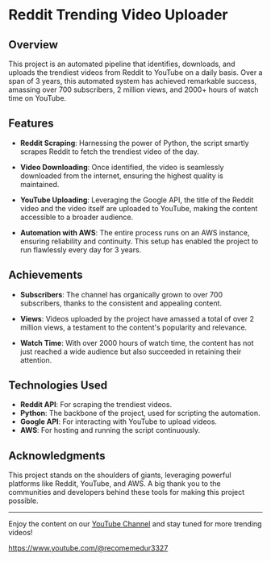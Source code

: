 # Reddit Trending Video Uploader

## Overview
This project is an automated pipeline that identifies, downloads, and uploads the trendiest videos from Reddit to YouTube on a daily basis. Over a span of 3 years, this automated system has achieved remarkable success, amassing over 700 subscribers, 2 million views, and 2000+ hours of watch time on YouTube.

## Features

- **Reddit Scraping**: Harnessing the power of Python, the script smartly scrapes Reddit to fetch the trendiest video of the day.
  
- **Video Downloading**: Once identified, the video is seamlessly downloaded from the internet, ensuring the highest quality is maintained.

- **YouTube Uploading**: Leveraging the Google API, the title of the Reddit video and the video itself are uploaded to YouTube, making the content accessible to a broader audience.

- **Automation with AWS**: The entire process runs on an AWS instance, ensuring reliability and continuity. This setup has enabled the project to run flawlessly every day for 3 years.

## Achievements

- **Subscribers**: The channel has organically grown to over 700 subscribers, thanks to the consistent and appealing content.

- **Views**: Videos uploaded by the project have amassed a total of over 2 million views, a testament to the content's popularity and relevance.

- **Watch Time**: With over 2000 hours of watch time, the content has not just reached a wide audience but also succeeded in retaining their attention.

## Technologies Used

- **Reddit API**: For scraping the trendiest videos.
- **Python**: The backbone of the project, used for scripting the automation.
- **Google API**: For interacting with YouTube to upload videos.
- **AWS**: For hosting and running the script continuously.

## Acknowledgments

This project stands on the shoulders of giants, leveraging powerful platforms like Reddit, YouTube, and AWS. A big thank you to the communities and developers behind these tools for making this project possible.

---

Enjoy the content on our [YouTube Channel](#https://www.youtube.com/@recomemedur3327) and stay tuned for more trending videos!

https://www.youtube.com/@recomemedur3327
